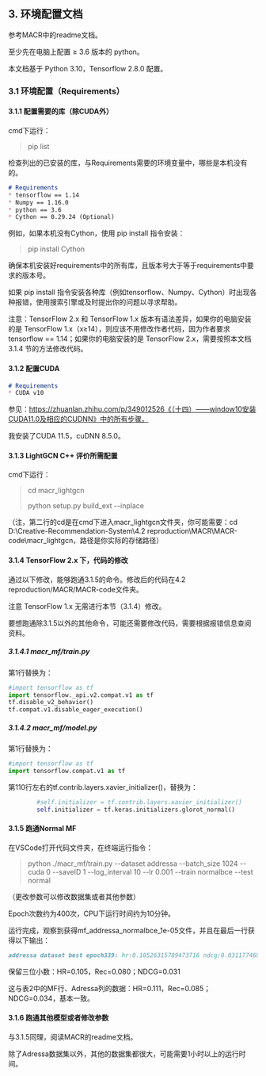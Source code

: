 ## 3. 环境配置文档

参考MACR中的readme文档。

至少先在电脑上配置 ≥ 3.6 版本的 python。

本文档基于 Python 3.10，Tensorflow 2.8.0 配置。

### 3.1 环境配置（Requirements）

#### 3.1.1 配置需要的库（除CUDA外）

cmd下运行：

> pip list

检查列出的已安装的库，与Requirements需要的环境变量中，哪些是本机没有的。

```markdown
# Requirements
* tensorflow == 1.14
* Numpy == 1.16.0
* python == 3.6
* Cython == 0.29.24 (Optional)
```

例如，如果本机没有Cython，使用 pip install 指令安装：

> pip install Cython

确保本机安装好requirements中的所有库，且版本号大于等于requirements中要求的版本号。

如果 pip install 指令安装各种库（例如tensorflow、Numpy、Cython）时出现各种报错，使用搜索引擎或及时提出你的问题以寻求帮助。

注意：TensorFlow 2.x 和 TensorFlow 1.x 版本有语法差异，如果你的电脑安装的是 TensorFlow 1.x（x≥14），则应该不用修改作者代码，因为作者要求 tensorflow == 1.14；如果你的电脑安装的是 TensorFlow 2.x，需要按照本文档 3.1.4 节的方法修改代码。

#### 3.1.2 配置CUDA

```markdown
# Requirements
* CUDA v10
```

参见：https://zhuanlan.zhihu.com/p/349012526《（十四）——window10安装CUDA11.0及相应的CUDNN》中的所有步骤。

我安装了CUDA 11.5，cuDNN 8.5.0。

#### 3.1.3 LightGCN C++ 评价所需配置

cmd下运行：

> cd macr_lightgcn
>
> python setup.py build_ext --inplace

（注，第二行的cd是在cmd下进入macr_lightgcn文件夹，你可能需要：cd D:\Creative-Recommendation-System\4.2 reproduction\MACR\MACR-code\macr_lightgcn，路径是你实际的存储路径）

#### 3.1.4 TensorFlow 2.x 下，代码的修改

通过以下修改，能够跑通3.1.5的命令。修改后的代码在4.2 reproduction/MACR/MACR-code文件夹。

注意 TensorFlow 1.x 无需进行本节（3.1.4）修改。

要想跑通除3.1.5以外的其他命令，可能还需要修改代码，需要根据报错信息查阅资料。

##### 3.1.4.1 macr_mf/train.py

第1行替换为：

```python
#import tensorflow as tf
import tensorflow._api.v2.compat.v1 as tf
tf.disable_v2_behavior()
tf.compat.v1.disable_eager_execution()
```

##### 3.1.4.2 macr_mf/model.py

第1行替换为：

```python
#import tensorflow as tf
import tensorflow.compat.v1 as tf
```

第110行左右的tf.contrib.layers.xavier_initializer()，替换为：

```python
        #self.initializer = tf.contrib.layers.xavier_initializer()
        self.initializer = tf.keras.initializers.glorot_normal()
```

#### 3.1.5 跑通Normal MF

在VSCode打开代码文件夹，在终端运行指令：

> python ./macr_mf/train.py --dataset addressa --batch_size 1024 --cuda 0 --saveID 1 --log_interval 10 --lr 0.001 --train normalbce --test normal

（更改参数可以修改数据集或者其他参数）

Epoch次数约为400次，CPU下运行时间约为10分钟。

运行完成，观察到获得mf_addressa_normalbce_1e-05文件，并且在最后一行获得以下输出：

```markdown
addressa dataset best epoch339: hr:0.10526315789473716 ndcg:0.03117746937877148 recall:0.08002735468943604 precision:0.006794258373205733
```

保留三位小数：HR=0.105，Rec=0.080；NDCG=0.031

这与表2中的MF行、Adressa列的数据：HR=0.111，Rec=0.085；NDCG=0.034，基本一致。

#### 3.1.6 跑通其他模型或者修改参数

与3.1.5同理，阅读MACR的readme文档。

除了Adressa数据集以外，其他的数据集都很大，可能需要1小时以上的运行时间。